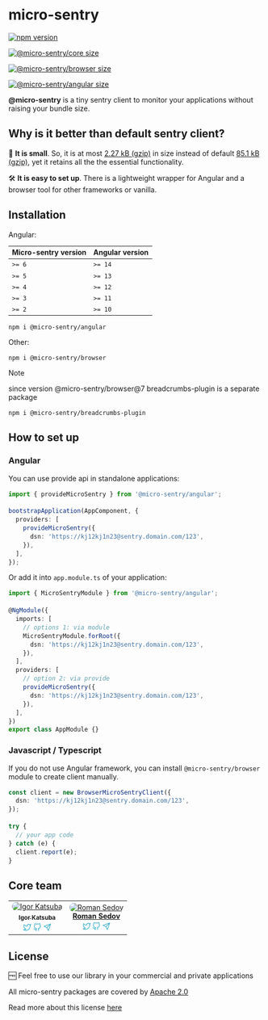 # micro-sentry

[![npm version](https://img.shields.io/npm/v/@micro-sentry/angular.svg)](https://npmjs.com/package/@micro-sentry/angular)

[![@micro-sentry/core size](https://deno.bundlejs.com/?q=@micro-sentry/core&badge=detailed)](https://bundlejs.com/?q=@micro-sentry%2Fcore)

[![@micro-sentry/browser size](https://deno.bundlejs.com/?q=@micro-sentry/browser&badge=detailed)](https://bundlejs.com/?q=@micro-sentry/browser)

[![@micro-sentry/angular size](https://deno.bundlejs.com/?q=@micro-sentry/angular&config={%22esbuild%22:{%22external%22:[%22@angular/core%22,%22@angular/common%22,%22tslib%22,%22rxjs%22]}}&badge=detailed)](https://bundlejs.com/?q=@micro-sentry/angular&config={%22esbuild%22:{%22external%22:[%22@angular/core%22,%22@angular/common%22,%22tslib%22,%22rxjs%22]}})

**@micro-sentry** is a tiny sentry client to monitor your applications without raising your bundle size.

## Why is it better than default sentry client?

👜 **It is small**. So, it is at most [2.27 kB (gzip)](https://bundlejs.com/?q=%40micro-sentry%2Fbrowser) in size instead of default [85.1 kB (gzip)](https://bundlejs.com/?q=%40sentry%2Fbrowser), yet it retains all the the essential functionality.

🛠 **It is easy to set up**. There is a lightweight wrapper for Angular and a browser tool for other frameworks or vanilla.

## Installation

Angular:

| Micro-sentry version | Angular version |
| -------------------- | --------------- |
| `>= 6`               | `>= 14`         |
| `>= 5`               | `>= 13`         |
| `>= 4`               | `>= 12`         |
| `>= 3`               | `>= 11`         |
| `>= 2`               | `>= 10`         |

```
npm i @micro-sentry/angular
```

Other:

```
npm i @micro-sentry/browser
```

> [!NOTE]
> since version @micro-sentry/browser@7 breadcrumbs-plugin is a separate package

```
npm i @micro-sentry/breadcrumbs-plugin
```

## How to set up

### Angular

You can use provide api in standalone applications:

```typescript
import { provideMicroSentry } from '@micro-sentry/angular';

bootstrapApplication(AppComponent, {
  providers: [
    provideMicroSentry({
      dsn: 'https://kj12kj1n23@sentry.domain.com/123',
    }),
  ],
});
```

Or add it into `app.module.ts` of your application:

```typescript
import { MicroSentryModule } from '@micro-sentry/angular';

@NgModule({
  imports: [
    // options 1: via module
    MicroSentryModule.forRoot({
      dsn: 'https://kj12kj1n23@sentry.domain.com/123',
    }),
  ],
  providers: [
    // option 2: via provide
    provideMicroSentry({
      dsn: 'https://kj12kj1n23@sentry.domain.com/123',
    }),
  ],
})
export class AppModule {}
```

### Javascript / Typescript

If you do not use Angular framework, you can install `@micro-sentry/browser` module to create client manually.

```ts
const client = new BrowserMicroSentryClient({
  dsn: 'https://kj12kj1n23@sentry.domain.com/123',
});

try {
  // your app code
} catch (e) {
  client.report(e);
}
```

## Core team

<table>
    <tr>
       <td align="center">
            <a href="https://twitter.com/katsuba_igor"
                ><img
                    src="https://github.com/IKatsuba.png?size=100"
                    width="100"
                    style="margin-bottom: -4px; border-radius: 8px;"
                    alt="Igor Katsuba"
                /><br /><sub><b>Igor Katsuba</b></sub></a
            >
            <div style="margin-top: 4px">
                <a
                    href="https://twitter.com/katsuba_igor"
                    title="Twitter"
                    ><img
                        style="width: 16px;"
                        width="16"
                        src="https://raw.githubusercontent.com/MarsiBarsi/readme-icons/main/twitter.svg"
                /></a>
                <a href="https://github.com/IKatsuba" title="Github"
                    ><img
                        width="16"
                        src="https://raw.githubusercontent.com/MarsiBarsi/readme-icons/main/github.svg"
                /></a>
                <a
                    href="https://t.me/Katsuba"
                    title="Telegram"
                    ><img
                        width="16"
                        src="https://raw.githubusercontent.com/MarsiBarsi/readme-icons/main/send.svg"
                /></a>
            </div>
        </td>
        <td align="center">
            <a href="https://twitter.com/marsibarsi"
                ><img
                    src="https://github.com/marsibarsi.png?size=100"
                    width="100"
                    style="margin-bottom: -4px; border-radius: 8px;"
                    alt="Roman Sedov"
                /><br /><b>Roman Sedov</b></a
            >
            <div style="margin-top: 4px">
                <a
                    href="https://twitter.com/marsibarsi"
                    title="Twitter"
                    ><img
                        width="16"
                        src="https://raw.githubusercontent.com/MarsiBarsi/readme-icons/main/twitter.svg"
                /></a>
                <a
                    href="https://github.com/marsibarsi"
                    title="GitHub"
                    ><img
                        width="16"
                        src="https://raw.githubusercontent.com/MarsiBarsi/readme-icons/main/github.svg"
                /></a>
                <a
                    href="https://t.me/marsibarsi"
                    title="Telegram"
                    ><img
                        width="16"
                        src="https://raw.githubusercontent.com/MarsiBarsi/readme-icons/main/send.svg"
                /></a>
            </div>
        </td>
    </tr>

</table>

## License

🆓 Feel free to use our library in your commercial and private applications

All micro-sentry packages are covered by [Apache 2.0](/LICENSE)

Read more about this license [here](https://choosealicense.com/licenses/apache-2.0/)
